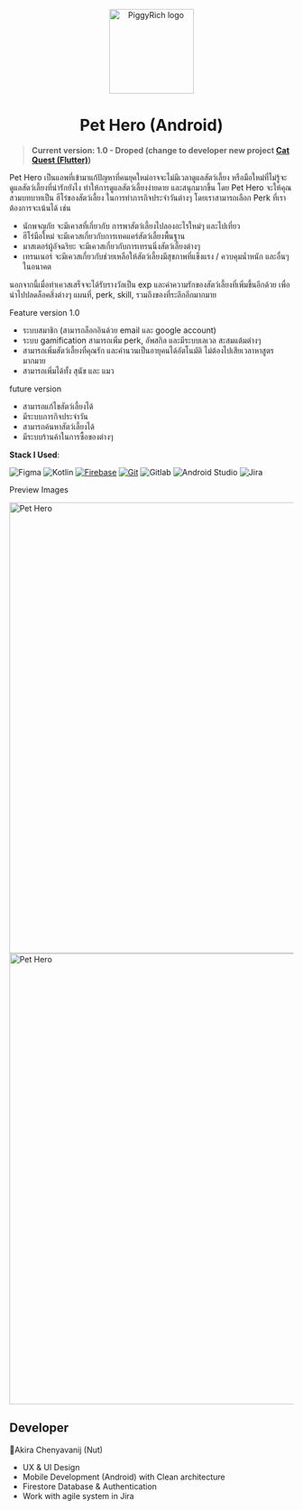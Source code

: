 <p align="center">
  <a href="#"  target="_blank"><img width="150" src="https://res.cloudinary.com/dz74pimt6/image/upload/v1664046655/project/Logo_c5wq3l.png" alt="PiggyRich logo"></a>
</p>
<h1 align="center">Pet Hero (Android)</h1>

> **Current version: 1.0 - Droped (change to developer new project <a href="https://github.com/natersland/catquest-flutter">Cat Quest (Flutter)</a>)**

Pet Hero เป็นแอพที่เข้ามาแก้ปัญหาที่คนยุคใหม่อาจจะไม่มีเวลาดูแลสัตว์เลี้ยง หรือมือใหม่ที่ไม่รู้จะดูแลสัตว์เลี้ยงที่น่ารักยังไง ทำให้การดูแลสัตว์เลี้ยงง่ายดาย และสนุกมากขึ้น 
โดย Pet Hero จะให้คุณสวมบทบาทเป็น ฮีโร่ของสัตว์เลี้ยง ในการทำภารกิจประจำวันต่างๆ โดยเราสามารถเลือก Perk ที่เราต้องการจะเน้นได้ เช่น 
- นักพจญภัย จะมีเควสที่เกี่ยวกับ การพาสัตว์เลี้ยงไปลองอะไรใหม่ๆ และไปเที่ยว
- ฮีโร่มือใหม่ จะมีเควสเกี่ยวกับการเทคแคร์สัตว์เลี้ยงพื้นฐาน
- มาสเตอร์ผู้อัจฉริยะ จะมีเควสเกี่ยวกับการเทรนนิ่งสัตว์เลี้ยงต่างๆ
- เทรนเนอร์ จะมีเควสเกี่ยวกับช่วยเหลือให้สัตว์เลี้ยงมีสุขภาพที่แข็งแรง / ควบคุมน้ำหนัก
และอื่นๆในอนาคต

นอกจากนี้เมื่อทำเควสเสร็จจะได้รับรางวัลเป็น exp และค่าความรักของสัตว์เลี้ยงที่เพิ่มขึ้นอีกด้วย เพื่อนำไปปลดล็อคสิ่งต่างๆ แผนที่, perk, skill, รวมถึงของที่ระลึกอีกมากมาย 

Feature 
version 1.0
- ระบบสมาชิก (สามารถล็อกอินด้วย email และ google account)
- ระบบ gamification สามารถเพิ่ม perk, อัพสกิล และมีระบบเลเวล สะสมแต้มต่างๆ
- สามารถเพิ่มสัตว์เลี้ยงที่คุณรัก และคำนวนเป็นอายุคนได้อัตโนมัติ ไม่ต้องไปเสียเวลาหาสูตรมากมาย
- สามารถเพิ่มได้ทั้ง สุนัข และ แมว

future version
- สามารถแก้ไขสัตว์เลี้ยงได้
- มีระบบภารกิจประจำวัน
- สามารถค้นหาสัตว์เลี้ยงได้
- มีระบบร้านค้าในการซื้อของต่างๆ

**Stack I Used**:

<p>
  <img alt="Figma" src="https://img.shields.io/badge/Figma-1794fa?logo=figma&logoColor=white&style=flat" /> 
  <img alt="Kotlin" src="https://img.shields.io/badge/Kotlin-B125EA?logo=kotlin&logoColor=white&style=flat" />
  <a href="#"><img alt="Firebase" src="https://img.shields.io/badge/Firebase-029BE5.svg?logo=firebase&logoColor=#029BE5"></a>
  <a href="#"><img alt="Git" src="https://img.shields.io/badge/Git-F05033.svg?logo=git&logoColor=white"></a>
  <img alt="Gitlab" src="https://img.shields.io/badge/-GitLab-D83F28?style=flat&logo=gitlab&logoColor=white" />
   <img alt="Android Studio" src="https://img.shields.io/badge/Android Studio-a4c639?logo=androidstudio&logoColor=white&style=flat" /> 
   <img alt="Jira" src="https://img.shields.io/badge/-Jira-004EC2?style=flat&logo=jira&logoColor=white" />
</p

## Preview Images
 <a href="#"  target="_blank"><img width="800" src="https://res.cloudinary.com/dz74pimt6/image/upload/v1664046544/project/Screen_Shot_2565-09-25_at_02.08.25_raxyxf.png" alt="Pet Hero"></a>
 <a href="#"  target="_blank"><img width="800" src="https://res.cloudinary.com/dz74pimt6/image/upload/v1664046543/project/Screen_Shot_2565-09-25_at_02.08.33_mq29pm.png" alt="Pet Hero"></a>

## Developer
🐳Akira Chenyavanij (Nut)
- UX & UI Design
- Mobile Development (Android) with Clean architecture
- Firestore Database & Authentication
- Work with agile system in Jira



